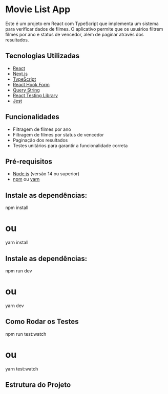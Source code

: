 # Movie List App

Este é um projeto em React com TypeScript que implementa um sistema para verificar dados de filmes. O aplicativo permite que os usuários filtrem filmes por ano e status de vencedor, além de paginar através dos resultados.

## Tecnologias Utilizadas

- [React](https://reactjs.org/)
- [Next.js](https://nextjs.org/)
- [TypeScript](https://www.typescriptlang.org/)
- [React Hook Form](https://react-hook-form.com/)
- [Query String](https://www.npmjs.com/package/query-string)
- [React Testing Library](https://testing-library.com/docs/react-testing-library/intro/)
- [Jest](https://jestjs.io/)

## Funcionalidades

- Filtragem de filmes por ano
- Filtragem de filmes por status de vencedor
- Paginação dos resultados
- Testes unitários para garantir a funcionalidade correta

## Pré-requisitos

- [Node.js](https://nodejs.org/en/) (versão 14 ou superior)
- [npm](https://www.npmjs.com/) ou [yarn](https://yarnpkg.com/)

## Instale as dependências:

npm install
# ou
yarn install

## Instale as dependências:

npm run dev
# ou
yarn dev

## Como Rodar os Testes

npm run test:watch
# ou
yarn test:watch

## Estrutura do Projeto